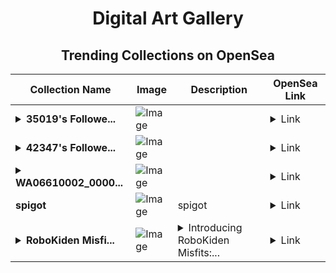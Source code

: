 <div align="center">

# Digital Art Gallery

## Trending Collections on OpenSea

| Collection Name                       | Image                                                                                     | Description                       | OpenSea Link                                                                                          |
|---------------------------------------|-------------------------------------------------------------------------------------------|-----------------------------------|--------------------------------------------------------------------------------------------------------|
| **<details><summary>35019's Followe...</summary>35019's Follower</details>** | ![Image](https://i.seadn.io/s/raw/files/19f9f090920392cc3650cbdf4361755b.png?w=500&auto=format?w=200&auto=format) |  | <details><summary>Link</summary>[35019's Follower](https://opensea.io/collection/35019-s-follower)</details> |
| **<details><summary>42347's Followe...</summary>42347's Follower</details>** | ![Image](https://i.seadn.io/s/raw/files/19f9f090920392cc3650cbdf4361755b.png?w=500&auto=format?w=200&auto=format) |  | <details><summary>Link</summary>[42347's Follower](https://opensea.io/collection/42347-s-follower)</details> |
| **<details><summary>WA06610002_0000...</summary>WA06610002_000030</details>** | ![Image](https://i.seadn.io/s/raw/files/ecfddea6ee0f96044f9a7726e30325a8.png?w=500&auto=format?w=200&auto=format) |  | <details><summary>Link</summary>[WA06610002_000030](https://opensea.io/collection/wa06610002-000030)</details> |
| **spigot** | ![Image](https://i.seadn.io/s/raw/files/50a56c99fa8795c448c11c79059c8e89.jpg?w=500&auto=format?w=200&auto=format) | spigot | <details><summary>Link</summary>[spigot](https://opensea.io/collection/spigot)</details> |
| **<details><summary>RoboKiden Misfi...</summary>RoboKiden Misfits</details>** | ![Image](https://i.seadn.io/s/raw/files/7b41f21454a085f10f58cca8b2821d95.jpg?w=500&auto=format?w=200&auto=format) | <details><summary>Introducing RoboKiden Misfits:...</summary>Introducing RoboKiden Misfits: a collection of 999 NFTs inspired by the original six characters of the RoboKiden game—Hiro, Armando, Zoe, Sasha, Fabio, and Ishani. Each NFT features unique traits from early Breach Studios concepts. The rarest NFTs include exclusive 1/1s with pop culture elements. Beyond artwork, holders enjoy perks like a premium in-game loot box, exclusive Discord roles, and access to giveaways and products from Elixir Games.</details> | <details><summary>Link</summary>[RoboKiden Misfits](https://opensea.io/collection/robokiden-misfits-32)</details> |

</div>